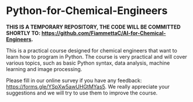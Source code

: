 # Python-for-Chemical-Engineers
**THIS IS A TEMPORARY REPOSITORY, THE CODE WILL BE COMMITTED SHORTLY TO: https://github.com/FiammettaC/AI-for-Chemical-Engineers.**

This is a practical course designed for chemical engineers that want to learn how to program in Python.  The course is very practical and will cover various topics, such as basic Python syntax, data analysis, machine learning and image processing.

Please fill in our online survey if you have any feedback: https://forms.gle/YSpXw5awUHGtMYas5.
We really appreciate your suggestions and we will try to use them to improve the course.
